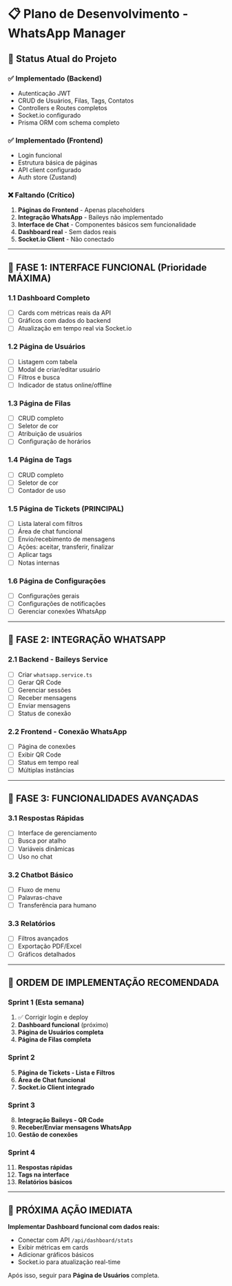 # 📋 Plano de Desenvolvimento - WhatsApp Manager

## 🎯 Status Atual do Projeto

### ✅ Implementado (Backend)
- Autenticação JWT
- CRUD de Usuários, Filas, Tags, Contatos
- Controllers e Routes completos
- Socket.io configurado
- Prisma ORM com schema completo

### ✅ Implementado (Frontend)
- Login funcional
- Estrutura básica de páginas
- API client configurado
- Auth store (Zustand)

### ❌ Faltando (Crítico)
1. **Páginas do Frontend** - Apenas placeholders
2. **Integração WhatsApp** - Baileys não implementado
3. **Interface de Chat** - Componentes básicos sem funcionalidade
4. **Dashboard real** - Sem dados reais
5. **Socket.io Client** - Não conectado

---

## 🚀 FASE 1: INTERFACE FUNCIONAL (Prioridade MÁXIMA)

### 1.1 Dashboard Completo
- [ ] Cards com métricas reais da API
- [ ] Gráficos com dados do backend
- [ ] Atualização em tempo real via Socket.io

### 1.2 Página de Usuários
- [ ] Listagem com tabela
- [ ] Modal de criar/editar usuário
- [ ] Filtros e busca
- [ ] Indicador de status online/offline

### 1.3 Página de Filas
- [ ] CRUD completo
- [ ] Seletor de cor
- [ ] Atribuição de usuários
- [ ] Configuração de horários

### 1.4 Página de Tags
- [ ] CRUD completo
- [ ] Seletor de cor
- [ ] Contador de uso

### 1.5 Página de Tickets (PRINCIPAL)
- [ ] Lista lateral com filtros
- [ ] Área de chat funcional
- [ ] Envio/recebimento de mensagens
- [ ] Ações: aceitar, transferir, finalizar
- [ ] Aplicar tags
- [ ] Notas internas

### 1.6 Página de Configurações
- [ ] Configurações gerais
- [ ] Configurações de notificações
- [ ] Gerenciar conexões WhatsApp

---

## 🚀 FASE 2: INTEGRAÇÃO WHATSAPP

### 2.1 Backend - Baileys Service
- [ ] Criar `whatsapp.service.ts`
- [ ] Gerar QR Code
- [ ] Gerenciar sessões
- [ ] Receber mensagens
- [ ] Enviar mensagens
- [ ] Status de conexão

### 2.2 Frontend - Conexão WhatsApp
- [ ] Página de conexões
- [ ] Exibir QR Code
- [ ] Status em tempo real
- [ ] Múltiplas instâncias

---

## 🚀 FASE 3: FUNCIONALIDADES AVANÇADAS

### 3.1 Respostas Rápidas
- [ ] Interface de gerenciamento
- [ ] Busca por atalho
- [ ] Variáveis dinâmicas
- [ ] Uso no chat

### 3.2 Chatbot Básico
- [ ] Fluxo de menu
- [ ] Palavras-chave
- [ ] Transferência para humano

### 3.3 Relatórios
- [ ] Filtros avançados
- [ ] Exportação PDF/Excel
- [ ] Gráficos detalhados

---

## 📝 ORDEM DE IMPLEMENTAÇÃO RECOMENDADA

### Sprint 1 (Esta semana)
1. ✅ Corrigir login e deploy
2. **Dashboard funcional** (próximo)
3. **Página de Usuários completa**
4. **Página de Filas completa**

### Sprint 2
5. **Página de Tickets - Lista e Filtros**
6. **Área de Chat funcional**
7. **Socket.io Client integrado**

### Sprint 3
8. **Integração Baileys - QR Code**
9. **Receber/Enviar mensagens WhatsApp**
10. **Gestão de conexões**

### Sprint 4
11. **Respostas rápidas**
12. **Tags na interface**
13. **Relatórios básicos**

---

## 🎯 PRÓXIMA AÇÃO IMEDIATA

**Implementar Dashboard funcional com dados reais:**
- Conectar com API `/api/dashboard/stats`
- Exibir métricas em cards
- Adicionar gráficos básicos
- Socket.io para atualização real-time

Após isso, seguir para **Página de Usuários** completa.
